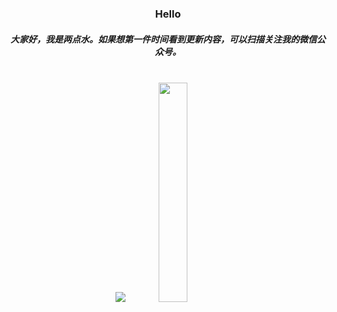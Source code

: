 <div align="center">
  <h3>Hello</h3>
  <h5> 大家好，我是两点水。如果想第一件时间看到更新内容，可以扫描关注我的微信公众号。<h5>
  <br />  
 <center class="half">
   <img src="https://github-readme-stats.vercel.app/api?username=TwoWater&show_icons=true&line_height=30&theme=dracula&include_all_commits=true" /><img src="http://twowaterimage.oss-cn-beijing.aliyuncs.com/2020-10-19-%E5%85%AC%E4%BC%97%E5%8F%B7.jpeg"  width="30%" height="30%" />
</center>
  <br />
</div>

